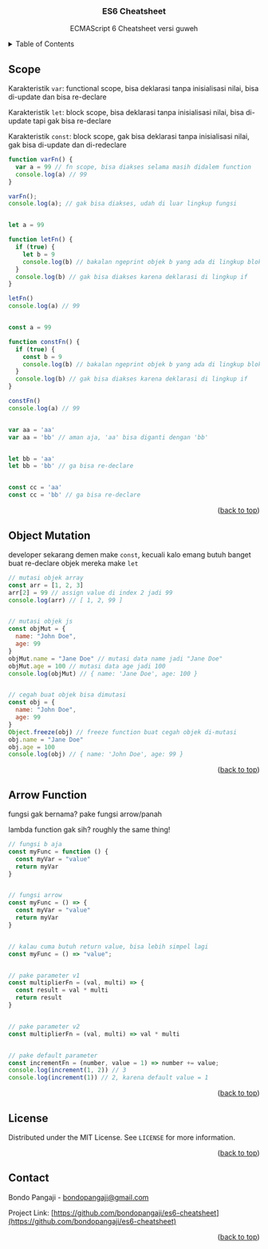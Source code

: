 <div id="top"></div>


<div align="center">

<h3 align="center">ES6 Cheatsheet</h3>
    <p align="center">
        ECMAScript 6 Cheatsheet versi guweh
    </p>
</div>



<!-- TABLE OF CONTENTS -->
<details>
   <summary>Table of Contents</summary>
   <ol>
      <li><a href="#scope">Scope</a></li>
      <li><a href="#object-mutation">Object Mutation</a></li>
      <li><a href="#arrow-function">Arrow Function</a></li>
      <li><a href="#license">License</a></li>
      <li><a href="#contact">Contact</a></li>
  </ol>
</details>



<!-- Lingkup -->

## Scope

Karakteristik `var`: functional scope, bisa deklarasi tanpa inisialisasi nilai, bisa di-update dan bisa re-declare

Karakteristik `let`: block scope, bisa deklarasi tanpa inisialisasi nilai, bisa di-update tapi gak bisa re-declare

Karakteristik `const`: block scope, gak bisa deklarasi tanpa inisialisasi nilai, gak bisa di-update dan di-redeclare

```js
function varFn() {
  var a = 99 // fn scope, bisa diakses selama masih didalem function
  console.log(a) // 99
}

varFn();
console.log(a); // gak bisa diakses, udah di luar lingkup fungsi


let a = 99

function letFn() {
  if (true) {
    let b = 9
    console.log(b) // bakalan ngeprint objek b yang ada di lingkup blok
  }
  console.log(b) // gak bisa diakses karena deklarasi di lingkup if
}

letFn()
console.log(a) // 99


const a = 99

function constFn() {
  if (true) {
    const b = 9
    console.log(b) // bakalan ngeprint objek b yang ada di lingkup blok
  }
  console.log(b) // gak bisa diakses karena deklarasi di lingkup if
}

constFn()
console.log(a) // 99


var aa = 'aa'
var aa = 'bb' // aman aja, 'aa' bisa diganti dengan 'bb'


let bb = 'aa'
let bb = 'bb' // ga bisa re-declare


const cc = 'aa'
const cc = 'bb' // ga bisa re-declare

```

<p align="right">(<a href="#top">back to top</a>)</p>



<!-- Mutasi -->

## Object Mutation

developer sekarang demen make `const`, kecuali kalo emang butuh banget buat re-declare objek mereka make `let`

```js
// mutasi objek array
const arr = [1, 2, 3]
arr[2] = 99 // assign value di index 2 jadi 99
console.log(arr) // [ 1, 2, 99 ]


// mutasi objek js
const objMut = {
  name: "John Doe",
  age: 99
}
objMut.name = "Jane Doe" // mutasi data name jadi "Jane Doe"
objMut.age = 100 // mutasi data age jadi 100
console.log(objMut) // { name: 'Jane Doe', age: 100 }


// cegah buat objek bisa dimutasi
const obj = {
  name: "John Doe",
  age: 99
}
Object.freeze(obj) // freeze function buat cegah objek di-mutasi
obj.name = "Jane Doe"
obj.age = 100
console.log(obj) // { name: 'John Doe', age: 99 }

```

<p align="right">(<a href="#top">back to top</a>)</p>



<!-- Fungsi Panah -->

## Arrow Function

fungsi gak bernama? pake fungsi arrow/panah

lambda function gak sih? roughly the same thing!

```js
// fungsi b aja
const myFunc = function () {
  const myVar = "value"
  return myVar
}


// fungsi arrow
const myFunc = () => {
  const myVar = "value"
  return myVar
}


// kalau cuma butuh return value, bisa lebih simpel lagi
const myFunc = () => "value";


// pake parameter v1
const multiplierFn = (val, multi) => {
  const result = val * multi
  return result
}


// pake parameter v2
const multiplierFn = (val, multi) => val * multi


// pake default parameter
const incrementFn = (number, value = 1) => number += value;
console.log(increment(1, 2)) // 3
console.log(increment(1)) // 2, karena default value = 1

```

<p align="right">(<a href="#top">back to top</a>)</p>


<!-- LICENSE -->

## License

Distributed under the MIT License. See `LICENSE` for more information.

<p align="right">(<a href="#top">back to top</a>)</p>



<!-- CONTACT -->

## Contact

Bondo Pangaji - [bondopangaji@gmail.com](mailto:bondopangaji@gmail.com)

Project Link: [https://github.com/bondopangaji/es6-cheatsheet](https://github.com/bondopangaji/es6-cheatsheet)

<p align="right">(<a href="#top">back to top</a>)</p>


<!-- REFERENCE -->
<!-- https://www.markdownguide.org/basic-syntax/#reference-style-links -->
